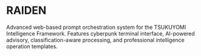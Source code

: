 # RAIDEN
Advanced web-based prompt orchestration system for the TSUKUYOMI Intelligence Framework. Features cyberpunk terminal interface, AI-powered advisory, classification-aware processing, and professional intelligence operation templates.
